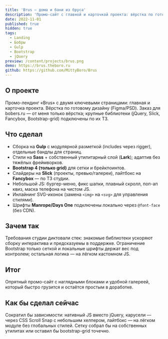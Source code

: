 ```yaml
---
title: 'Brus — дома и бани из бруса'
description: 'Промо-сайт с главной и карточкой проекта: вёрстка по готовому дизайну; jQuery/Slick/Fancybox — по ТЗ заказчика.'
date: 2022-11-01
published: true
hidden: true
tags:
  - Landing
  - Бобры
  - Gulp
  - Bootstrap
  - jQuery
preview: /content/projects/brus.png
demo: https://brus.theboro.ru
github: https://github.com/MittyBoro/Brus
---
```


## О проекте

Промо-лендинг «Brus» с двумя ключевыми страницами: главная и карточка проекта. Вёрстка по готовому дизайну (Figma/PSD). Заказ для bobers.ru — от меня только вёрстка; крупные библиотеки (jQuery, Slick, Fancybox, Bootstrap-grid) подключены по их ТЗ.

## Что сделал

- Сборка на **Gulp** с модулярной разметкой (includes через rigger), отдельные бандлы для страниц.
- Стили на **Sass** + собственный утилитарный слой (**Lark**); адаптив без тяжёлых фреймворков.
- **Bootstrap 4 (только grid)** для сетки и брейкпоинтов.
- Слайдеры на **Slick** (проекты, превью/галереи), лайтбокс на **Fancybox** — по ТЗ студии.
- Небольшой JS: бургер-меню, фикс шапки, плавный скролл, поп-ап квиз, маска телефона на чистом JS.
- Инлайнинг SVG-иконок (замена `<img>` на `<svg>` для управления стилями).
- Шрифты **Manrope/Days One** подключены локально через `@font-face` (без CDN).

## Зачем так

Требования студии диктовали стек: знакомые библиотеки ускоряют сборку интерактива и предсказуемы в поддержке. Ограничение Bootstrap только сеткой и локальные шрифты держат вес под контролем; остальная логика — на лёгком кастомном JS.

## Итог

Опрятный промо-сайт с наглядными блоками и удобной галереей, который быстро грузится и остаётся простым в доработке.

## Как бы сделал сейчас

Сократил бы зависимости: нативный JS вместо jQuery, карусели — через CSS Scroll Snap с небольшим хелпером, лайтбокс — на лёгком модуле без глобальных стилей. Сетку собрал бы на собственных утилитах или оставил бы bootstrap-grid точечно.

